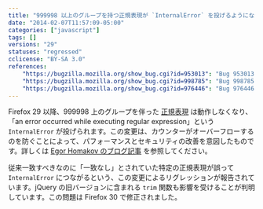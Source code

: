 ```yaml
---
title: "999998 以上のグループを持つ正規表現が `InternalError` を投げるようになりました"
date: "2014-02-07T11:57:09-05:00"
categories: ["javascript"]
tags: []
versions: "29"
statuses: "regressed"
cclicense: "BY-SA 3.0"
references:
    "https://bugzilla.mozilla.org/show_bug.cgi?id=953013": "Bug 953013 – Regexp groups can overflow some counter"
    "https://bugzilla.mozilla.org/show_bug.cgi?id=998785": "Bug 998785 – an error occurred while executing regular expression"
    "https://bugzilla.mozilla.org/show_bug.cgi?id=976446": "Bug 976446 – Replace YARR with irregexp"
---
```

Firefox 29 以降、999998 上のグループを伴った [正規表現](https://developer.mozilla.org/ja/docs/Web/JavaScript/Guide/Regular_Expressions) は動作しなくなり、「an error occurred while executing regular expression」という `InternalError` が投げられます。この変更は、カウンターがオーバーフローするのを防ぐことによって、パフォーマンスとセキュリティの改善を意図したものです。詳しくは [Egor Homakov のブログ記事](http://homakov.blogspot.ca/2013/12/regexp-groups-overflow-in-ff.html) を参照してください。

従来一致すべきなのに「一致なし」とされていた特定の正規表現が誤って `InternalError` につながるという、この変更によるリグレッションが報告されています。jQuery の旧バージョンに含まれる `trim` 関数も影響を受けることが判明しています。この問題は Firefox 30 で修正されました。
